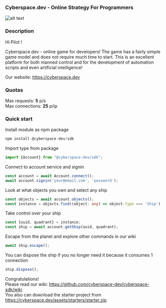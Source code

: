 ### **Cyberspace.dev - Online Strategy For Programmers**

![alt text](https://cyberspace.dev/assets/img/pages/master/social.png)

### **Description**

Hi Pilot ! 

Cyberspace.dev - online game for developers! The game has a fairly simple game model and does not require much time to start. This is an excellent platform for both manned control and for the development of automation scripts and even artificial intelligence!

Our website: https://cyberspace.dev

### **Quotas**

Max requests: <b>5</b> p/s <br/>
Max connections: <b>25</b> p/ip

### **Quick start**

Install module as npm package

```typescript
npm install @cyberspace-dev/sdk
```

Import type from package

```typescript
import {Account} from "@cyberspace-dev/sdk";
```

Connect to account service and signin

```typescript
const account = await Account.connect();
await account.signin('your@email.com', 'password');
```

Look at what objects you own and select any ship

```typescript
const objects = await account.objects();
const instance = objects.find((object: any) => object.type === 'Ship');
```

Take control over your ship

```typescript
const {uuid, quadrant} = instance;
const ship = await account.getShip(uuid, quadrant);
```

Escape from the planet and explore other commands in our wiki

```typescript
await ship.escape();
```

You can dispose the ship if you no longer need it because it consumes 1 connection

```typescript
ship.dispose();
```

Congratulations!<br /> Please read our wiki: https://github.com/cyberspace-dev/cyberspace-sdk/wiki<br />
You also can download the starter project from https://cyberspace.dev/assets/starters/starter.zip
